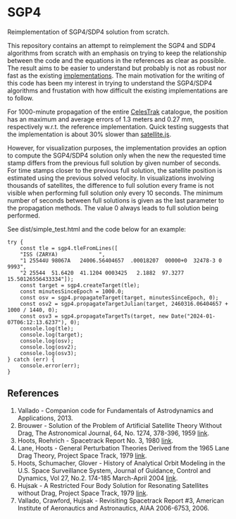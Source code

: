 # SGP4
Reimplementation of SGP4/SDP4 solution from scratch.

This repository contains an attempt to reimplement the SGP4 and SDP4 algorithms from scratch with an emphasis on trying to keep the relationship between the code and the equations in the references as clear as possible. The result aims to be easier to understand but probably is not as robust nor fast as the existing [implementations](https://github.com/aholinch/sgp4/tree/master). The main motivation for the writing of this code has been my interest in trying to understand the SGP4/SDP4 algorithms and frustation with how difficult the existing implementations are to follow.

For 1000-minute propagation of the entire [CelesTrak](https://celestrak.com/NORAD/elements/) catalogue, the position has an maximum and average errors of 1.3 meters and 0.27 mm, respectively w.r.t. the reference implementation. Quick testing suggests that the implementation is about 30% slower than [satellite.js](https://github.com/shashwatak/satellite-js).

However, for visualization purposes, the implementation provides an option to compute the SGP4/SDP4 solution only when the new the requested time stamp differs from the previous full solution by given number of seconds. For time stamps closer to the previous full solution, the satellite position is estimated using the previous solved velocity. In visualizations involving thousands of satellites, the difference to full solution every frame is not visible when performing full solution only every 10 seconds. The minimum number of seconds between full solutions is given as the last parameter to the propagation methods. The value 0 always leads to full solution being performed.

See dist/simple_test.html and the code below for an example:
```
try {
    const tle = sgp4.tleFromLines([
    "ISS (ZARYA)             ",
    "1 25544U 98067A   24006.56404657  .00018207  00000+0  32478-3 0  9993",
    "2 25544  51.6420  41.1204 0003425   2.1882  97.3277 15.50126556433334"]);
    const target = sgp4.createTarget(tle);
    const minutesSinceEpoch = 1000.0;
    const osv = sgp4.propagateTarget(target, minutesSinceEpoch, 0);
    const osv2 = sgp4.propagateTargetJulian(target, 2460316.06404657 + 1000 / 1440, 0);
    const osv3 = sgp4.propagateTargetTs(target, new Date("2024-01-07T06:12:13.6237"), 0);
    console.log(tle);
    console.log(target);
    console.log(osv);
    console.log(osv2);
    console.log(osv3);
} catch (err) {
    console.error(err);
}
```

## References
1. Vallado - Companion code for Fundamentals of Astrodynamics and Applications, 2013.
2. Brouwer - Solution of the Problem of Artificial Satellite Theory Without Drag, The Astronomical Journal, 64, No. 1274, 378-396, 1959 [link](https://adsabs.harvard.edu/full/1959AJ.....64..378B).
3. Hoots, Roehrich - Spacetrack Report No. 3, 1980 [link](https://celestrak.org/NORAD/documentation/spacetrk.pdf).
4. Lane, Hoots - General Perturbation Theories Derived from the 1965 Lane Drag Theory, Project Space Track, 1979 [link](https://apps.dtic.mil/sti/citations/ADA081264).
5. Hoots, Schumacher, Glover - History of Analytical Orbit Modeling in the U.S. Space Surveillance System, Journal of Guidance, Control and Dynamics, Vol 27, No.2. 174-185 March-April 2004 [link](https://arc.aiaa.org/doi/10.2514/1.9161).
6. Hujsak - A Restricted Four Body Solution for Resonating Satellites without Drag, Project Space Track, 1979 [link](https://apps.dtic.mil/sti/citations/ADA081263).
7. Vallado, Crawford, Hujsak - Revisiting Spacetrack Report #3,  American Institute of Aeronautics and Astronautics, AIAA 2006-6753, 2006.